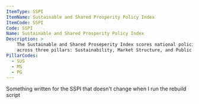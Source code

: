 ```yaml
---
ItemType: SSPI
ItemName: Sustainable and Shared Prosperity Policy Index
ItemCode: SSPI
Code: SSPI
Name: Sustainable and Shared Prosperity Policy Index
Description: >
    The Sustainable and Shared Proseperity Index scores national policies
    across three pillars: Sustainability, Market Structure, and Public Goods
PillarCodes:
  - SUS
  - MS
  - PG
---
```

Something written for the SSPI that doesn't change when I run the rebuild script
